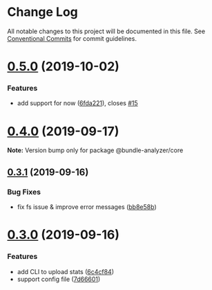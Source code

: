 # Change Log

All notable changes to this project will be documented in this file.
See [Conventional Commits](https://conventionalcommits.org) for commit guidelines.

# [0.5.0](https://github.com/smooth-code/bundle-analyzer-javascript/tree/master/packages/core/compare/v0.4.0...v0.5.0) (2019-10-02)


### Features

* add support for now ([6fda221](https://github.com/smooth-code/bundle-analyzer-javascript/tree/master/packages/core/commit/6fda221)), closes [#15](https://github.com/smooth-code/bundle-analyzer-javascript/tree/master/packages/core/issues/15)





# [0.4.0](https://github.com/smooth-code/bundle-analyzer-javascript/tree/master/packages/core/compare/v0.3.1...v0.4.0) (2019-09-17)

**Note:** Version bump only for package @bundle-analyzer/core





## [0.3.1](https://github.com/smooth-code/bundle-analyzer-javascript/tree/master/packages/core/compare/v0.3.0...v0.3.1) (2019-09-16)


### Bug Fixes

* fix fs issue & improve error messages ([bb8e58b](https://github.com/smooth-code/bundle-analyzer-javascript/tree/master/packages/core/commit/bb8e58b))





# [0.3.0](https://github.com/smooth-code/bundle-analyzer-javascript/tree/master/packages/core/compare/v0.2.1...v0.3.0) (2019-09-16)


### Features

* add CLI to upload stats ([6c4cf84](https://github.com/smooth-code/bundle-analyzer-javascript/tree/master/packages/core/commit/6c4cf84))
* support config file ([7d66601](https://github.com/smooth-code/bundle-analyzer-javascript/tree/master/packages/core/commit/7d66601))
